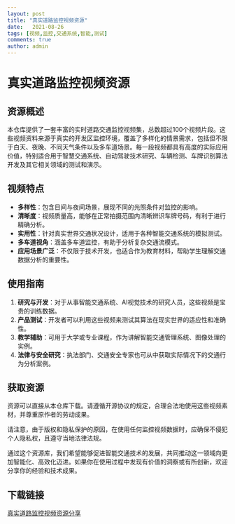 ```yaml
---
layout: post
title: "真实道路监控视频资源"
date:   2021-08-26
tags: [视频,监控,交通系统,智能,测试]
comments: true
author: admin
---
```

# 真实道路监控视频资源

## 资源概述

本仓库提供了一套丰富的实时道路交通监控视频集，总数超过100个视频片段。这些视频资料来源于真实的开发区监控环境，覆盖了多样化的情景需求，包括但不限于白天、夜晚、不同天气条件以及多车道场景。每一段视频都具有高度的实际应用价值，特别适合用于智慧交通系统、自动驾驶技术研究、车辆检测、车牌识别算法开发及其它相关领域的测试和演示。

## 视频特点

- **多样性**：包含日间与夜间场景，展现不同的光照条件对监控的影响。
- **清晰度**：视频质量高，能够在正常拍摄范围内清晰辨识车牌号码，有利于进行精确分析。
- **实用性**：针对真实世界交通状况设计，适用于各种智能交通系统的模拟测试。
- **多车道视角**：涵盖多车道监控，有助于分析复杂交通流模式。
- **应用场景广泛**：不仅限于技术开发，也适合作为教育材料，帮助学生理解交通数据分析的重要性。

## 使用指南

1. **研究与开发**：对于从事智能交通系统、AI视觉技术的研究人员，这些视频是宝贵的训练数据。
2. **产品测试**：开发者可以利用这些视频来测试其算法在现实世界的适应性和准确性。
3. **教学辅助**：可用于大学或专业课程，作为讲解智能交通管理系统、图像处理的实例。
4. **法律与安全研究**：执法部门、交通安全专家也可从中获取实际情况下的交通行为分析案例。

## 获取资源

资源可以直接从本仓库下载。请遵循开源协议的规定，合理合法地使用这些视频素材，并尊重原作者的劳动成果。

请注意，由于版权和隐私保护的原因，在使用任何监控视频数据时，应确保不侵犯个人隐私权，且遵守当地法律法规。

通过这个资源库，我们希望能够促进智能交通技术的发展，共同推动这一领域向更加智能化、高效化迈进。如果你在使用过程中发现有价值的洞察或有所创新，欢迎分享你的经验和技术成果。

## 下载链接

[真实道路监控视频资源分享](https://pan.quark.cn/s/7523cc5c8a8d)